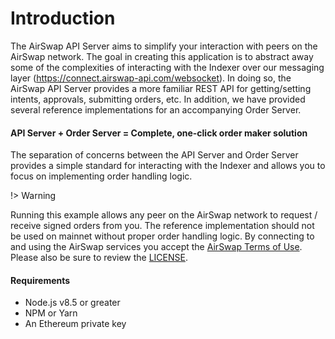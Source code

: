 # Introduction

The AirSwap API Server aims to simplify your interaction with peers on the AirSwap network. The goal in creating this application is to abstract away some of the complexities of interacting with the Indexer over our messaging layer (https://connect.airswap-api.com/websocket). In doing so, the AirSwap API Server provides a more familiar REST API for getting/setting intents, approvals, submitting orders, etc. In addition, we have provided several reference implementations for an accompanying Order Server.

#### API Server + Order Server = Complete, one-click order maker solution

The separation of concerns between the API Server and Order Server provides a simple standard for interacting with the Indexer and allows you to focus on implementing order handling logic.

!> Warning


 Running this example allows any peer on the AirSwap network to request / receive signed orders from you. The reference implementation should not be used on mainnet without proper order handling logic. By connecting to and using the AirSwap services you accept the [AirSwap Terms of Use](https://swap.tech/airswap-terms-of-use.pdf). Please also be sure to review the [LICENSE](LICENSE.md).

#### Requirements

- Node.js v8.5 or greater
- NPM or Yarn
- An Ethereum private key

